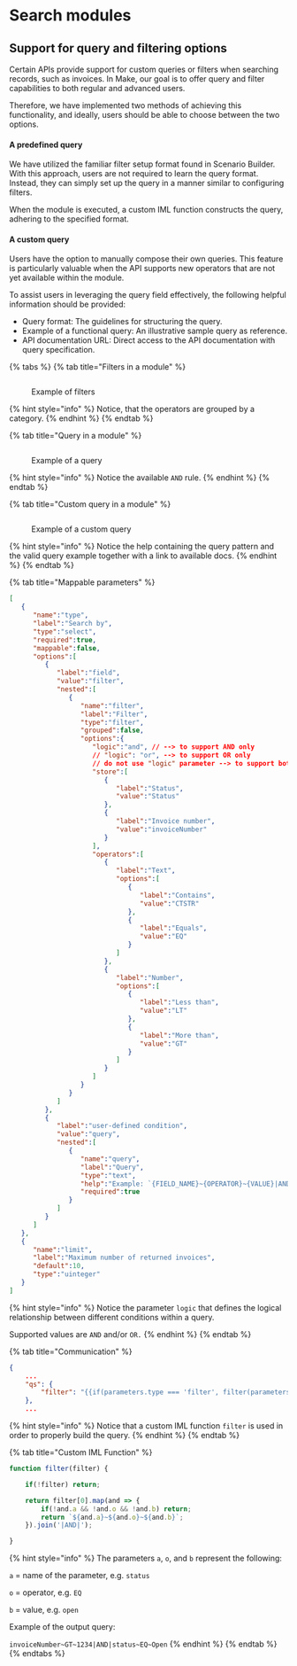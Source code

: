 # Search modules

## Support for query and filtering options

Certain APIs provide support for custom queries or filters when searching records, such as invoices. In Make, our goal is to offer query and filter capabilities to both regular and advanced users.

Therefore, we have implemented two methods of achieving this functionality, and ideally, users should be able to choose between the two options.

#### A predefined query

We have utilized the familiar filter setup format found in Scenario Builder. With this approach, users are not required to learn the query format. Instead, they can simply set up the query in a manner similar to configuring filters.&#x20;

When the module is executed, a custom IML function constructs the query, adhering to the specified format.

#### A custom query

Users have the option to manually compose their own queries. This feature is particularly valuable when the API supports new operators that are not yet available within the module.

To assist users in leveraging the query field effectively, the following helpful information should be provided:

* Query format: The guidelines for structuring the query.
* Example of a functional query: An illustrative sample query as reference.
* API documentation URL: Direct access to the API documentation with query specification.

{% tabs %}
{% tab title="Filters in a module" %}
<figure><img src="../.gitbook/assets/Screenshot 2023-05-17 at 12.25.59 (1).png" alt=""><figcaption><p>Example of filters</p></figcaption></figure>

{% hint style="info" %}
Notice, that the operators are grouped by a category.
{% endhint %}
{% endtab %}

{% tab title="Query in a module" %}
<figure><img src="../.gitbook/assets/Screenshot 2023-05-17 at 12.24.57.png" alt=""><figcaption><p>Example of a query</p></figcaption></figure>

{% hint style="info" %}
Notice the available `AND` rule.
{% endhint %}
{% endtab %}

{% tab title="Custom query in a module" %}
<figure><img src="../.gitbook/assets/Screenshot 2023-05-17 at 12.28.38.png" alt=""><figcaption><p>Example of a custom query</p></figcaption></figure>

{% hint style="info" %}
Notice the help containing the query pattern and the valid query example together with a link to available docs.
{% endhint %}
{% endtab %}

{% tab title="Mappable parameters" %}
```json
[
   {
      "name":"type",
      "label":"Search by",
      "type":"select",
      "required":true,
      "mappable":false,
      "options":[
         {
            "label":"field",
            "value":"filter",
            "nested":[
               {
                  "name":"filter",
                  "label":"Filter",
                  "type":"filter",
                  "grouped":false,
                  "options":{
                     "logic":"and", // --> to support AND only
                     // "logic": "or", --> to support OR only
                     // do not use "logic" parameter --> to support both
                     "store":[
                        {
                           "label":"Status",
                           "value":"Status"
                        },
                        {
                           "label":"Invoice number",
                           "value":"invoiceNumber"
                        }
                     ],
                     "operators":[
                        {
                           "label":"Text",
                           "options":[
                              {
                                 "label":"Contains",
                                 "value":"CTSTR"
                              },
                              {
                                 "label":"Equals",
                                 "value":"EQ"
                              }
                           ]
                        },
                        {
                           "label":"Number",
                           "options":[
                              {
                                 "label":"Less than",
                                 "value":"LT"
                              },
                              {
                                 "label":"More than",
                                 "value":"GT"
                              }
                           ]
                        }
                     ]
                  }
               }
            ]
         },
         {
            "label":"user-defined condition",
            "value":"query",
            "nested":[
               {
                  "name":"query",
                  "label":"Query",
                  "type":"text",
                  "help":"Example: `{FIELD_NAME}~{OPERATOR}~{VALUE}|AND|{FIELD_NAME}~{OPERATOR}~{VALUE}`. E.g. `customer_id~GT~1234|AND|status~EQ~Open`. More examples how to use filters are in [docs](https://myapi.com/how-to-use-filters).",
                  "required":true
               }
            ]
         }
      ]
   },
   {
      "name":"limit",
      "label":"Maximum number of returned invoices",
      "default":10,
      "type":"uinteger"
   }
]
```

{% hint style="info" %}
Notice the parameter `logic` that defines the logical relationship between different conditions within a query.

Supported values are `AND` and/or `OR.`
{% endhint %}
{% endtab %}

{% tab title="Communication" %}
```json
{
    ...
    "qs": {
        "filter": "{{if(parameters.type === 'filter', filter(parameters.filter), parameters.query)}}"
    },
    ...
```

{% hint style="info" %}
Notice that a custom IML function `filter` is used in order to properly build the query.
{% endhint %}
{% endtab %}

{% tab title="Custom IML Function" %}
```javascript
function filter(filter) {

    if(!filter) return;

    return filter[0].map(and => {
        if(!and.a && !and.o && !and.b) return;
        return `${and.a}~${and.o}~${and.b}`;
    }).join('|AND|');

}
```

{% hint style="info" %}
The parameters `a`, `o`, and `b` represent the following:

`a` = name of the parameter, e.g. `status`

`o` = operator, e.g. `EQ`

`b` = value, e.g. `open`

Example of the output query:

`invoiceNumber~GT~1234|AND|status~EQ~Open`
{% endhint %}
{% endtab %}
{% endtabs %}
